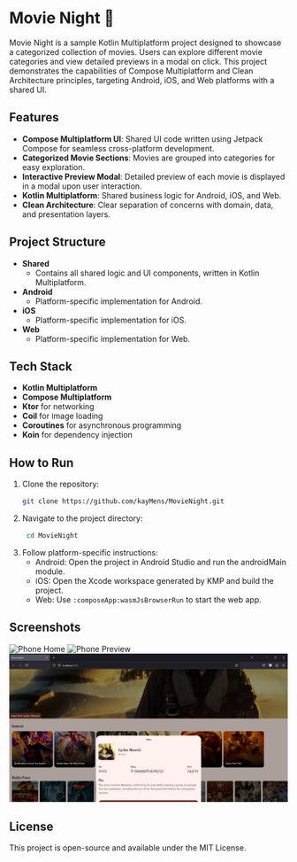 # Movie Night 🎥  

Movie Night is a sample Kotlin Multiplatform project designed to showcase a categorized collection of movies. Users can explore different movie categories and view detailed previews in a modal on click. This project demonstrates the capabilities of Compose Multiplatform and Clean Architecture principles, targeting Android, iOS, and Web platforms with a shared UI.  

## Features  

- **Compose Multiplatform UI**: Shared UI code written using Jetpack Compose for seamless cross-platform development.  
- **Categorized Movie Sections**: Movies are grouped into categories for easy exploration.  
- **Interactive Preview Modal**: Detailed preview of each movie is displayed in a modal upon user interaction.  
- **Kotlin Multiplatform**: Shared business logic for Android, iOS, and Web.  
- **Clean Architecture**: Clear separation of concerns with domain, data, and presentation layers.  

## Project Structure  

- **Shared**  
  - Contains all shared logic and UI components, written in Kotlin Multiplatform.  
- **Android**  
  - Platform-specific implementation for Android.  
- **iOS**  
  - Platform-specific implementation for iOS.  
- **Web**  
  - Platform-specific implementation for Web.  

## Tech Stack  

- **Kotlin Multiplatform**  
- **Compose Multiplatform**  
- **Ktor** for networking  
- **Coil** for image loading  
- **Coroutines** for asynchronous programming
- **Koin** for dependency injection

## How to Run  

1. Clone the repository:  
   ```bash  
   git clone https://github.com/kayMens/MovieNight.git
   ```
2. Navigate to the project directory:
   ```bash
    cd MovieNight  
   ```
3. Follow platform-specific instructions:
   - Android: Open the project in Android Studio and run the androidMain module.
   - iOS: Open the Xcode workspace generated by KMP and build the project.
   - Web: Use `:composeApp:wasmJsBrowserRun` to start the web app.
  
## Screenshots

![Phone Home](screenshots/phone_home.png) ![Phone Preview](screenshots/phone_preview.png)
![Web](screenshots/web.png)

## License

This project is open-source and available under the MIT License.
